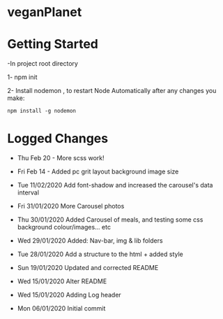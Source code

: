 # veganPlanet


# Getting Started

-In project root directory

 1- npm init

 2- Install nodemon , to restart Node Automatically after any changes you make:

    npm install -g nodemon


  
  
# Logged Changes
-  Thu Feb 20 - More scss work!

- Fri Feb 14 - Added pc grit layout background image size
- Tue 11/02/2020 Add font-shadow and increased the carousel's data interval

- Fri 31/01/2020 More Carousel photos 

- Thu 30/01/2020 Added Carousel of meals, and testing some css background colour/images... etc

- Wed 29/01/2020
    Added:  Nav-bar, img & lib folders

- Tue 28/01/2020 Add a structure to the html + added style

- Sun 19/01/2020 Updated and corrected README

- Wed 15/01/2020 Alter README

- Wed 15/01/2020 Adding Log header

- Mon 06/01/2020 Initial commit



